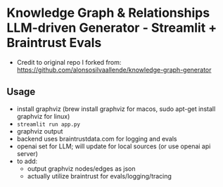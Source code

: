 # Knowledge Graph & Relationships LLM-driven Generator - Streamlit + Braintrust Evals

- Credit to original repo I forked from: https://github.com/alonsosilvaallende/knowledge-graph-generator

## Usage
- install graphviz (brew install graphviz for macos, sudo apt-get install graphviz for linux)
- `streamlit run app.py`
- graphviz output
- backend uses braintrustdata.com for logging and evals
- openai set for LLM; will update for local sources (or use openai api server)
- to add:
  * output graphviz nodes/edges as json
  * actually utilize braintrust for evals/logging/tracing
